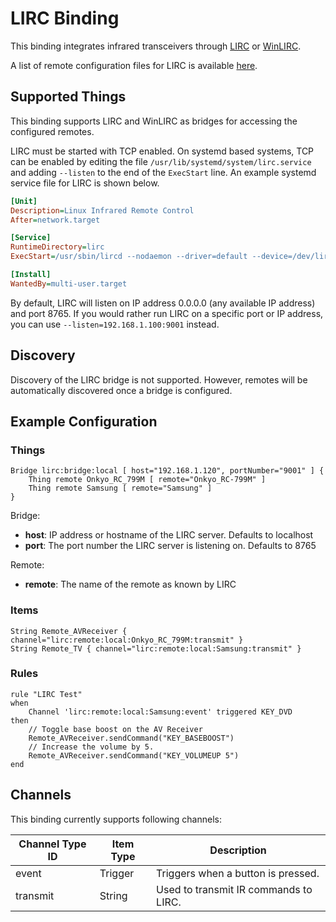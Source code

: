 # LIRC Binding

This binding integrates infrared transceivers through [LIRC](https://www.lirc.org) or [WinLIRC](http://winlirc.sourceforge.net).

A list of remote configuration files for LIRC is available [here](http://lirc-remotes.sourceforge.net/remotes-table.html).

## Supported Things

This binding supports LIRC and WinLIRC as bridges for accessing the configured remotes.

LIRC must be started with TCP enabled. On systemd based systems, TCP can be enabled by editing the file
`/usr/lib/systemd/system/lirc.service` and adding `--listen` to the end of the `ExecStart` line. An example
systemd service file for LIRC is shown below.

```ini
[Unit]
Description=Linux Infrared Remote Control
After=network.target

[Service]
RuntimeDirectory=lirc
ExecStart=/usr/sbin/lircd --nodaemon --driver=default --device=/dev/lirc0 --listen

[Install]
WantedBy=multi-user.target
```

By default, LIRC will listen on IP address 0.0.0.0 (any available IP address) and port 8765. If you would
rather run LIRC on a specific port or IP address, you can use `--listen=192.168.1.100:9001` instead.

## Discovery

Discovery of the LIRC bridge is not supported. However, remotes will be automatically discovered once
a bridge is configured.

## Example Configuration

### Things

```xtend
Bridge lirc:bridge:local [ host="192.168.1.120", portNumber="9001" ] {
    Thing remote Onkyo_RC_799M [ remote="Onkyo_RC-799M" ]
    Thing remote Samsung [ remote="Samsung" ]
}
```

Bridge:

- **host**: IP address or hostname of the LIRC server. Defaults to localhost
- **port**: The port number the LIRC server is listening on. Defaults to 8765

Remote:

- **remote**: The name of the remote as known by LIRC

### Items

```xtend
String Remote_AVReceiver { channel="lirc:remote:local:Onkyo_RC_799M:transmit" }
String Remote_TV { channel="lirc:remote:local:Samsung:transmit" }
```

### Rules

```xtend
rule "LIRC Test"
when
    Channel 'lirc:remote:local:Samsung:event' triggered KEY_DVD
then
    // Toggle base boost on the AV Receiver
    Remote_AVReceiver.sendCommand("KEY_BASEBOOST")
    // Increase the volume by 5.
    Remote_AVReceiver.sendCommand("KEY_VOLUMEUP 5")
end
```

## Channels

This binding currently supports following channels:

| Channel Type ID | Item Type    | Description                           |
|-----------------|--------------|---------------------------------------|
| event           | Trigger      | Triggers when a button is pressed.    |
| transmit        | String       | Used to transmit IR commands to LIRC. |
